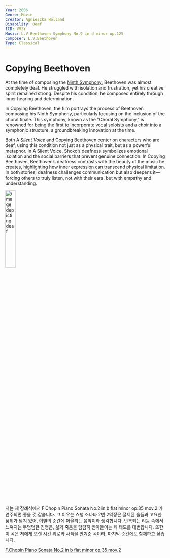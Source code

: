 ```yaml
---
Year: 2006
Genre: Movie
Creator: Agnieszka Holland
Disability: Deaf
ICD: VV3Y
Music: L.V.Beethoven Symphony No.9 in d minor op.125
Composer: L.V.Beethoven
Type: Classical
---
```


 # Copying Beethoven
 At the time of composing the [Ninth Symphony](https://www.youtube.com/watch?v=RbWmav17OEA), Beethoven was almost completely deaf.
He struggled with isolation and frustration, yet his creative spirit remained strong.
Despite his condition, he composed entirely through inner hearing and determination.​
 
 In Copying Beethoven, the film portrays the process of Beethoven composing his Ninth Symphony, particularly focusing on the inclusion of the choral finale. This symphony, known as the "Choral Symphony," is renowned for being the first to incorporate vocal soloists and a choir into a symphonic structure, a groundbreaking innovation at the time.

Both A [*Silent Voice*](lim_seokhyeon.md) and Copying Beethoven center on characters who are deaf, using this condition not just as a physical trait, but as a powerful metaphor. In A Silent Voice, Shoko’s deafness symbolizes emotional isolation and the social barriers that prevent genuine connection. In Copying Beethoven, Beethoven’s deafness contrasts with the beauty of the music he creates, highlighting how inner expression can transcend physical limitation. In both stories, deafness challenges communication but also deepens it—forcing others to truly listen, not with their ears, but with empathy and understanding.

<img src="./yoo_kyeongsoo.img.png" alt="image depicting deaf" style="width:25%;" />

저는 제 장례식에서 F.Chopin Piano Sonata No.2 in b flat minor op.35 mov.2 가 연주되면 좋을 것 같습니다. 그 이유는 쇼팽 소나타 2번 2악장은 절제된 슬픔과 고요한 품위가 담겨 있어, 이별의 순간에 어울리는 음악이라 생각합니다. 반복되는 리듬 속에서 느껴지는 무덤덤한 진행은, 삶과 죽음을 담담히 받아들이는 제 태도를 대변합니다. 또한 이 곡은 저에게 오랜 시간 위로와 사색을 안겨준 곡이라, 마지막 순간에도 함께하고 싶습니다.

[F.Chopin Piano Sonata No.2 in b flat minor op.35 mov.2](https://www.youtube.com/watch?v=zc9n2SOdksE&list=RDzc9n2SOdksE&start_radio=1)
